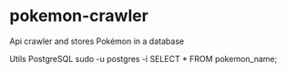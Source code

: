 # pokemon-crawler
Api crawler and stores Pokémon in a database


Utils PostgreSQL
sudo -u postgres -i
SELECT * FROM pokemon_name;
